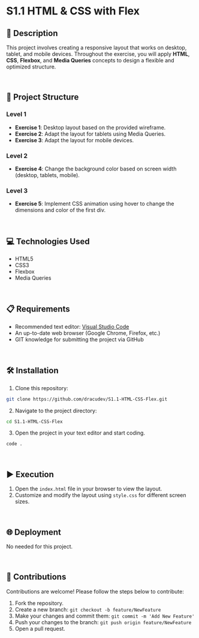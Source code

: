 # S1.1 HTML & CSS with Flex

## 📄 Description

This project involves creating a responsive layout that works on desktop, tablet, and mobile devices. Throughout the exercise, you will apply **HTML**, **CSS**, **Flexbox**, and **Media Queries** concepts to design a flexible and optimized structure.

<br>

## 📐 Project Structure

### Level 1

- **Exercise 1**: Desktop layout based on the provided wireframe.
- **Exercise 2**: Adapt the layout for tablets using Media Queries.
- **Exercise 3**: Adapt the layout for mobile devices.

### Level 2

- **Exercise 4**: Change the background color based on screen width (desktop, tablets, mobile).

### Level 3

- **Exercise 5**: Implement CSS animation using hover to change the dimensions and color of the first div.

<br>

## 💻 Technologies Used

- HTML5
- CSS3
- Flexbox
- Media Queries

<br>

## 📋 Requirements

- Recommended text editor: [Visual Studio Code](https://code.visualstudio.com/)
- An up-to-date web browser (Google Chrome, Firefox, etc.)
- GIT knowledge for submitting the project via GitHub

<br>

## 🛠️ Installation
1. Clone this repository: 
  ```bash
  git clone https://github.com/dracudev/S1.1-HTML-CSS-Flex.git
  ```
2. Navigate to the project directory: 
  ```bash
  cd S1.1-HTML-CSS-Flex
  ```
3. Open the project in your text editor and start coding.
  ```bash
  code .
  ```

<br>

## ▶️ Execution

1. Open the `index.html` file in your browser to view the layout.
2. Customize and modify the layout using `style.css` for different screen sizes.

<br>

## 🌐 Deployment

No needed for this project.

<br>

## 🤝 Contributions

Contributions are welcome! Please follow the steps below to contribute:

1. Fork the repository.
2. Create a new branch: `git checkout -b feature/NewFeature`
3. Make your changes and commit them: `git commit -m 'Add New Feature'`
4. Push your changes to the branch: `git push origin feature/NewFeature`
5. Open a pull request.
